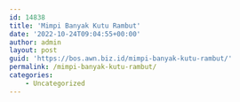 ```yaml
---
id: 14838
title: 'Mimpi Banyak Kutu Rambut'
date: '2022-10-24T09:04:55+00:00'
author: admin
layout: post
guid: 'https://bos.awn.biz.id/mimpi-banyak-kutu-rambut/'
permalink: /mimpi-banyak-kutu-rambut/
categories:
    - Uncategorized
---
```


